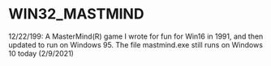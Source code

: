 # WIN32_MASTMIND
12/22/199: A MasterMind(R) game I wrote for fun for Win16 in 1991, and then updated to run on Windows 95. The file mastmind.exe still runs on Windows 10 today (2/9/2021)
